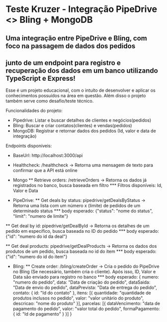 # Teste Kruzer - Integração PipeDrive <> Bling + MongoDB

## Uma integração entre PipeDrive e Bling, com foco na passagem de dados dos pedidos 
## junto de um endpoint para registro e recuperação dos dados em um banco utilizando TypeScript e Express!

Esse é um projeto educacional, com o intuíto de desenvolver e aplicar os conhecimentos possuídos na área em questão.
Além disso o projeto também serve como desafio/teste técnico.

Funcionalidades do projeto:

* Pipedrive: Listar e buscar detalhes de clientes e negócios(pedidos)
* Bling: Buscar e criar contatos(clientes) e vendas(pedidos)
* MongoDB: Registrar e retornar dados dos pedidos (Id, valor e data de integração)

Endpoints disponíveis:

* BaseUrl: http://localhost:3000/api
  
* Healthcheck: /healthcheck -> Retorna uma mensagem de texto para confirmar que a API está online

* Mongo
** Retrieve orders: /retrieveOrders -> Retorna os dados já registrados no banco, busca baseada em filtro
*** Filtros disponíveis: Id, Valor e Data

* PipeDrive:
** Get deals by status: pipedrive/getDealsByStatus -> Retorna uma lista com um número x (limite) de pedidos de um determinado status
*** body esperado: {"status": "nome do status", "limit": "numero de limite"}

** Get deal by id: pipedrive/getDealById -> Retorna os detalhes de um pedido em específico, busca baseada no ID do pedido
*** body esperado: {"id": "numero do id da deal"}

** Get deal products: pipedrive/getDealProducts -> Retorna os dados dos produtos de um pedido, busca baseada no id do item
*** body esperado: {"id": "numero do id do item"}

  * Bling:
  ** Create order: /bling/createOrder -> Cria o pedido do PipeDrive no Bling (Se necessário, também cria o cliente). Após isso, ID, Valor e Data são enviado para registro no banco
  *** body esperado: {
			  numero: "numero do pedido",
			  data: "Data de criação do pedido",
			  dataSaida: "Data de envio do pedido",
		  	dataPrevista: "Data de entrega do pedido",
		  	contato: {
		  		id: "Id do contato"
		  	},
		  	itens: [{
		  		quantidade: "quantidade de produtos inclusos no pedido",
		  		valor: "valor unitário do produto",
	  			descricao: "nome do produto"
		  	}],
		  	parcelas: [{
	  			dataVencimento: "data de pagamento do pedido",
	  			valor: "valor total do pedido",
	  			formaPagamento: {
	    				id: "Id de pagamento"
	  			}
	  		}]
	  	}